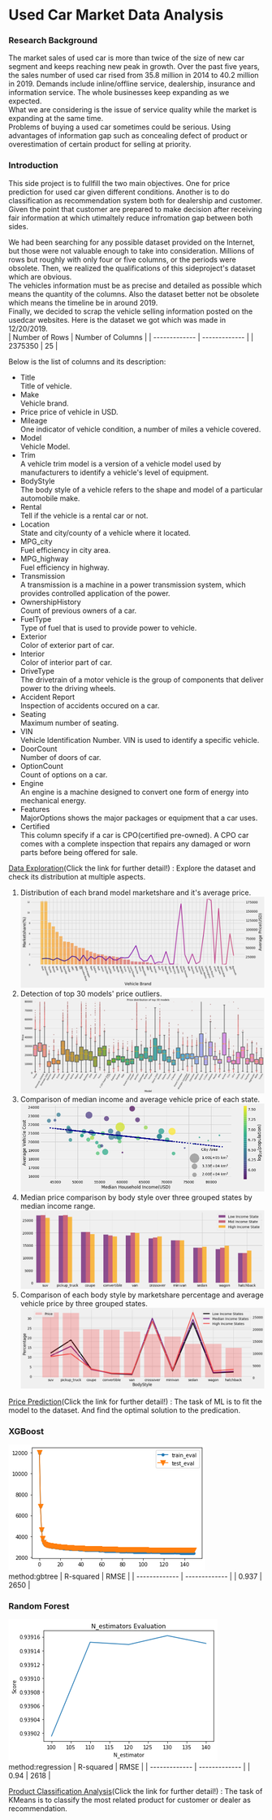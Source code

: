 # Used Car Market Data Analysis
### Research Background   
The market sales of used car is more than twice of the size of new car segment and keeps reaching new peak in growth.
Over the past five years, the sales number of used car rised from 35.8 million in 2014 to 40.2 million in 2019.
Demands include inline/offline service, dealership, insurance and information service. The whole businesses keep expanding as we expected.  
What we are considering is the issue of service quality while the market is expanding at the same time.  
Problems of buying a used car sometimes could be serious.  Using advantages of information gap such as concealing defect of product or overestimation of certain product for selling at priority.  
### Introduction  
This side project is to fullfill the two main objectives. One for price prediction for used car given different conditions.
Another is to do classification as recommendation system both for dealership and customer.
Given the point that customer are prepared to make decision after receiving fair information at which utimaltely reduce infromation gap between both sides.
 
We had been searching for any possible dataset provided on the Internet, but those were not valuable enough to take into consideration. Millions of rows but roughly with only four or five columns, or the periods were obsolete.
Then, we realized the qualifications of this sideproject's dataset which are obvious.   
The vehicles information must be as precise and detailed as possible which means the quantity of the columns. Also the dataset better not be obsolete which means the timeline be in around 2019.  
Finally, we decided to scrap the vehicle selling information posted on the usedcar websites.
Here is the dataset we got which was made in 12/20/2019.  
| Number of Rows | Number of Columns |
| ------------- | ------------- |
|   2375350 |      25 |  

Below is the list of columns and its description:
* Title  
Title of vehicle. 
* Make   
Vehicle brand.  
* Price
price of vehicle in USD.  
* Mileage  
One indicator of vehicle condition, a number of miles a vehicle covered.  
* Model  
Vehicle Model.  
* Trim  
A vehicle trim model is a version of a vehicle model used by manufacturers to identify a vehicle's level of equipment.
* BodyStyle  
The body style of a vehicle refers to the shape and model of a particular automobile make.  
* Rental  
Tell if the vehicle is a rental car or not.  
* Location  
State and city/county of a vehicle where it located.  
* MPG_city  
Fuel efficiency in city area.  
* MPG_highway  
Fuel efficiency in highway.     
* Transmission  
A transmission is a machine in a power transmission system, which provides controlled application of the power.  
* OwnershipHistory  
Count of previous owners of a car.  
* FuelType  
Type of fuel that is used to provide power to vehicle.  
* Exterior   
Color of exterior part of car.  
* Interior  
Color of interior part of car.  
* DriveType    
The drivetrain of a motor vehicle is the group of components that deliver power to the driving wheels.  
* Accident Report  
Inspection of accidents occured on a car.  
* Seating  
Maximum number of seating.  
* VIN  
Vehicle Identification Number. VIN is used to identify a specific vehicle.  
* DoorCount    
Number of doors of car.  
* OptionCount  
Count of options on a car.  
* Engine  
An engine is a machine designed to convert one form of energy into mechanical energy.  
* Features    
MajorOptions shows the major packages or equipment that a car uses.  
* Certified  
This column specify if a car is CPO(certified pre-owned). A CPO car comes with a complete inspection that repairs any damaged or worn parts before being offered for sale.  

[Data Exploration](Data_Cleaning_and_EDA.ipynb)(Click the link for further detail!) : Explore the dataset and check its distribution at multiple aspects.   
1. Distribution of each brand model marketshare and it's average price.  
![exp1](Images/vehicle_count.png)
2. Detection of top 30 models' price outliers.  
![exp2](Images/vehicle_boxplot.png)
3. Comparison of median income and average vehicle price of each state.  
![exp3](Images/State_income_price.png)
4. Median price comparison by body style over three grouped states by median income range.  
![exp4](Images/bodystyle_price_state.png)
5. Comparison of each body style by marketshare percentage and average vehicle price by three grouped states. 
![exp5](Images/bodystyle_price_percentage.png)

[Price Prediction](Usedcar_ML.ipynb)(Click the link for further detail!) : The task of ML is to fit the model to the dataset.
And find the optimal solution to the predication.     
### XGBoost
![ML1](Images/gbtree_train_test.png)  
method:gbtree
| R-squared | RMSE |
| ------------- | ------------- |
|   0.937 |      2650 |    
### Random Forest
![ML2](Images/RF_score.png)  
method:regression
| R-squared | RMSE |
| ------------- | ------------- |
|   0.94 |      2618 |

[Product Classification Analysis](Usedcar_Classification.ipynb)(Click the link for further detail!) : The task of KMeans is to classify the most related product for customer or dealer as recommendation.
